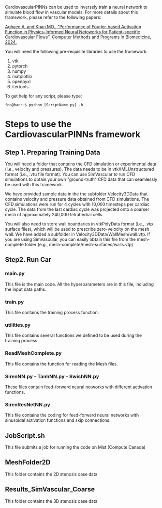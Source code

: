 CardiovascularPINNs can be used to inversely train a neural network to simulate blood flow in vascular models. For more details about this framework, please refer to the following papers:

[Aghaee A. and Khan MO., "Performance of Fourier-based Activation Function in Physics-Informed Neural Netoworks for Patient-specific Cardiovascular Flows", Computer Methods and Programs in Biomedicine, 2024.](https://scholar.google.ca/citations?view_op=view_citation&hl=en&user=KAfm-70AAAAJ&sortby=pubdate&citation_for_view=KAfm-70AAAAJ:ZeXyd9-uunAC) 

You will need the following pre-requisite libraries to use the framework: 
1. vtk
2. pytorch
3. numpy
4. matplotlib
5. openpyxl
6. itertools

To get help for any script, please type:
```console
foo@bar:~$ python [ScriptName.py] -h
```

# Steps to use the CardiovascularPINNs framework
## Step 1. Preparing Training Data
You will need a folder that contains the CFD simulation or experimental data (i.e., velocity and pressures). The data needs to be in vtkXMLUnstructured format (i.e., .vtu file format). You can use SimVascular to run CFD simulations to obtain your own "ground-truth" CFD data that can seamlessly be used with this framework. 

We have provided sample data in the the subfolder Velocity3DData that contains velocity and pressure data obtained from CFD simulations. The CFD simulations were run for 4 cycles with 10,000 timesteps per cardiac cycle. The data from the last cardiac cycle was projected onto a coarser mesh of approximately 240,000 tetrahedral cells. 

You will also need to store wall boundaries in vtkPolyData format (i.e., .vtp surface files), which will be used to prescribe zero-velocity on the mesh wall. We have added a subfolder in Velocity3DData/WallMesh/wall.vtp. If you are using SimVascular, you can easily obtain this file from the mesh-complete folder (e.g., mesh-complete/mesh-surfaces/walls.vtp)

## Step2. Run Car

### main.py
This file is the main code. All the hyperparameters are in this file, including the input data paths.
### train.py
This file contains the training process function.
### utilities.py
This file contains several functions we defined to be used during the training process.
### ReadMeshComplete.py
This file contains the function for reading the Mesh files.
### SirenNN.py - TanhNN.py - SwishNN.py
These files contain feed-forward neural networks with different activation functions.
### SirenResNetNN.py
This file contains the coding for feed-forward neural networks with sinusoidal activation functions and skip connections.

## JobScript.sh
This file submits a job for running the code on Mist (Compute Canada)

## MeshFolder2D
This folder contains the 2D stenosis case data

## Results_SimVascular_Coarse
This folder contains the 3D stenosis case data
